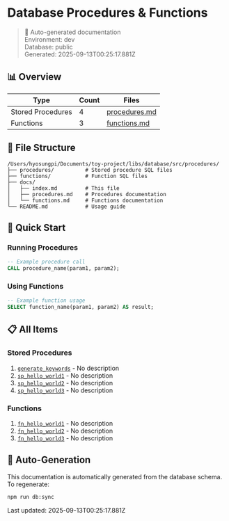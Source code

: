 # Database Procedures & Functions

> 🤖 Auto-generated documentation  
> Environment: dev  
> Database: public  
> Generated: 2025-09-13T00:25:17.881Z

## 📊 Overview

| Type | Count | Files |
|------|-------|-------|
| Stored Procedures | 4 | [procedures.md](./procedures.md) |
| Functions | 3 | [functions.md](./functions.md) |

## 📁 File Structure

```
/Users/hyosungpi/Documents/toy-project/libs/database/src/procedures/
├── procedures/          # Stored procedure SQL files
├── functions/           # Function SQL files
├── docs/
│   ├── index.md         # This file
│   ├── procedures.md    # Procedures documentation
│   └── functions.md     # Functions documentation
└── README.md            # Usage guide
```

## 🚀 Quick Start

### Running Procedures
```sql
-- Example procedure call
CALL procedure_name(param1, param2);
```

### Using Functions
```sql
-- Example function usage
SELECT function_name(param1, param2) AS result;
```

## 📋 All Items

### Stored Procedures
1. [`generate_keywords`](../procedures/generate_keywords.sql) - No description
2. [`sp_hello_world1`](../procedures/sp_hello_world1.sql) - No description
3. [`sp_hello_world2`](../procedures/sp_hello_world2.sql) - No description
4. [`sp_hello_world3`](../procedures/sp_hello_world3.sql) - No description

### Functions
1. [`fn_hello_world1`](../functions/fn_hello_world1.sql) - No description
2. [`fn_hello_world2`](../functions/fn_hello_world2.sql) - No description
3. [`fn_hello_world3`](../functions/fn_hello_world3.sql) - No description

## 🔄 Auto-Generation

This documentation is automatically generated from the database schema. 
To regenerate:

```bash
npm run db:sync
```

Last updated: 2025-09-13T00:25:17.881Z
